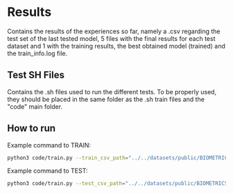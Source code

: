 # Results
Contains the results of the experiences so far, namely a .csv regarding the test set of the last tested model, 5 files with the final results for each test dataset and 1 with the training results, the best obtained model (trained) and the train_info.log file.

## Test SH Files
Contains the .sh files used to run the different tests. To be properly used, they should be placed in the same folder as the .sh train files and the "code" main folder.

## How to run

Example command to TRAIN: 
```bash
python3 code/train.py --train_csv_path="../../datasets/public/BIOMETRICS/Face_Morphing/SMDD/train.csv" --max_epoch=250 --batch_size=16 --latent_size=256 --lr=0.00001 --weight_loss=100 --loss_measure=bce --is_test=False --model_path=trained_bce_SMDD_min --output_dir=output_bce_min
```

Example command to TEST: 
```bash
python3 code/train.py --test_csv_path="../../datasets/public/BIOMETRICS/Face_Morphing/facelab_london/asml.csv" --latent_size=256 --batch_size=16 --is_train=False --model_path=trained_bce_SMDD_min --output_dir=output_bce_min
```